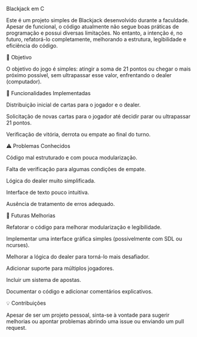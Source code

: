 Blackjack em C

Este é um projeto simples de Blackjack desenvolvido durante a faculdade. Apesar de funcional, o código atualmente não segue boas práticas de programação e possui diversas limitações. No entanto, a intenção é, no futuro, refatorá-lo completamente, melhorando a estrutura, legibilidade e eficiência do código.

🎲 Objetivo

O objetivo do jogo é simples: atingir a soma de 21 pontos ou chegar o mais próximo possível, sem ultrapassar esse valor, enfrentando o dealer (computador).

📌 Funcionalidades Implementadas

Distribuição inicial de cartas para o jogador e o dealer.

Solicitação de novas cartas para o jogador até decidir parar ou ultrapassar 21 pontos.

Verificação de vitória, derrota ou empate ao final do turno.

⚠️ Problemas Conhecidos

Código mal estruturado e com pouca modularização.

Falta de verificação para algumas condições de empate.

Lógica do dealer muito simplificada.

Interface de texto pouco intuitiva.

Ausência de tratamento de erros adequado.

🚀 Futuras Melhorias

Refatorar o código para melhorar modularização e legibilidade.

Implementar uma interface gráfica simples (possivelmente com SDL ou ncurses).

Melhorar a lógica do dealer para torná-lo mais desafiador.

Adicionar suporte para múltiplos jogadores.

Incluir um sistema de apostas.

Documentar o código e adicionar comentários explicativos.


💡 Contribuições

Apesar de ser um projeto pessoal, sinta-se à vontade para sugerir melhorias ou apontar problemas abrindo uma issue ou enviando um pull request.

